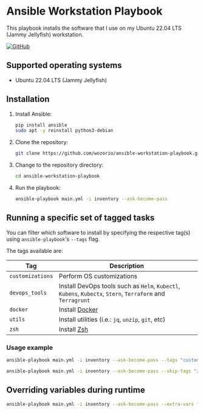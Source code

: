 # Ansible Workstation Playbook

This playbook installs the software that I use on my Ubuntu 22.04 LTS (Jammy Jellyfish) workstation.

[![GitHub](https://img.shields.io/github/license/wozorio/ansible-workstation-setup)](https://github.com/wozorio/ansible-workstation-setup/blob/master/LICENSE)

## Supported operating systems

- Ubuntu 22.04 LTS (Jammy Jellyfish)

## Installation

1. Install Ansible:

   ```bash
   pip install ansible
   sudo apt -y reinstall python3-debian
   ```

1. Clone the repository:

   ```bash
   git clone https://github.com/wozorio/ansible-workstation-playbook.git
   ```

1. Change to the repository directory:

   ```bash
   cd ansible-workstation-playbook
   ```

1. Run the playbook:

   ```bash
   ansible-playbook main.yml -i inventory --ask-become-pass
   ```

## Running a specific set of tagged tasks

You can filter which software to install by specifying the respective tag(s) using `ansible-playbook`'s `--tags` flag.

The tags available are:

| Tag              | Description                                                                                                |
| ---------------- | ---------------------------------------------------------------------------------------------------------- |
| `customizations` | Perform OS customizations                                                                                  |
| `devops_tools`   | Install DevOps tools such as `Helm`, `Kubectl`, `Kubens`, `Kubectx`, `Stern`, `Terraform` and `Terragrunt` |
| `docker`         | Install [Docker](https://docs.docker.com/engine/install/ubuntu/)                                           |
| `utils`          | Install utilities (i.e.: `jq`, `unzip`, `git`, etc)                                                        |
| `zsh`            | Install [Zsh](https://www.zsh.org/)                                                                        |

### Usage example

```bash
ansible-playbook main.yml -i inventory --ask-become-pass --tags "customizations, docker"
```

```bash
ansible-playbook main.yml -i inventory --ask-become-pass --skip-tags "zsh"
```

## Overriding variables during runtime

```bash
ansible-playbook main.yml -i inventory --ask-become-pass --extra-vars "user=wozorio"
```
